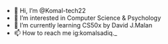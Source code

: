 - 👋 Hi, I’m @Komal-tech22
- 👀 I’m interested in Computer Science & Psychology 
- 🌱 I’m currently learning CS50x by David J.Malan
- 📫 How to reach me ig:komalsadiq._

<!---
Komal-tech22/Komal-tech22 is a ✨ special ✨ repository because its `README.md` (this file) appears on your GitHub profile.
You can click the Preview link to take a look at your changes.
--->
